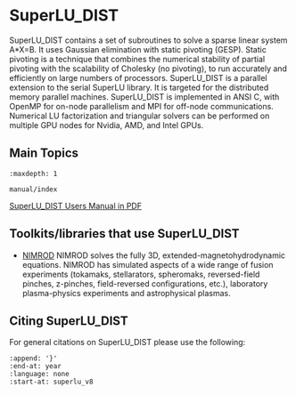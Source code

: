 # SuperLU_DIST

SuperLU_DIST contains a set of subroutines to solve a sparse linear system A*X=B. It uses Gaussian elimination with static pivoting (GESP). Static pivoting is a technique that combines the numerical stability of partial pivoting with the scalability of Cholesky (no pivoting), to run accurately and efficiently on large numbers of processors. SuperLU_DIST is a parallel extension to the serial SuperLU library. It is targeted for the distributed memory parallel machines. SuperLU_DIST is implemented in ANSI C, with OpenMP for on-node parallelism and MPI for off-node communications. Numerical LU factorization and triangular solvers can be performed on multiple GPU nodes for Nvidia, AMD, and Intel GPUs.


## Main Topics

```{toctree}
:maxdepth: 1

manual/index
```

<a href="./ug.pdf">SuperLU_DIST Users Manual in PDF</a>


## Toolkits/libraries that use SuperLU_DIST

- [NIMROD](https://nimrodteam.org/) NIMROD solves the fully 3D, extended-magnetohydrodynamic equations. NIMROD has simulated aspects of a wide range of fusion experiments (tokamaks, stellarators, spheromaks, reversed-field pinches, z-pinches, field-reversed configurations, etc.), laboratory plasma-physics experiments and astrophysical plasmas.

## Citing SuperLU_DIST

For general citations on SuperLU_DIST please use the following:

```{literalinclude} /superlu.bib
:append: '}'
:end-at: year
:language: none
:start-at: superlu_v8
```
